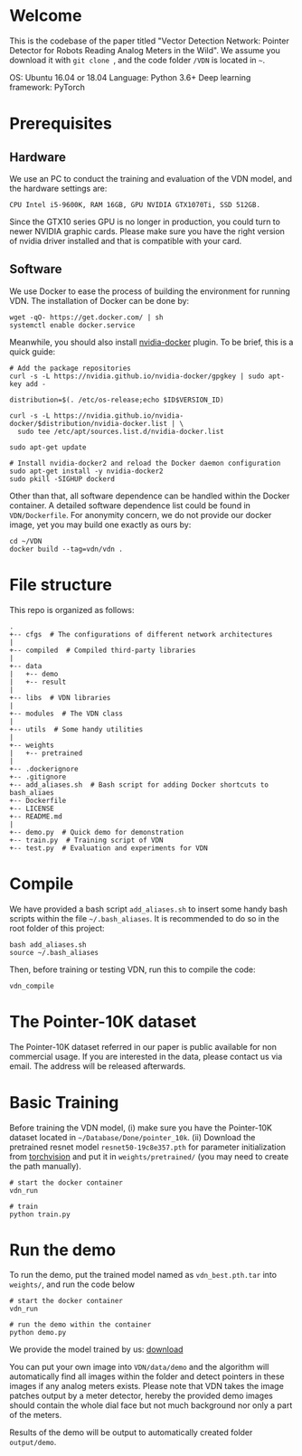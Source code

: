 # Welcome

This is the codebase of the paper titled "Vector Detection Network: Pointer Detector for Robots Reading Analog Meters in the Wild".
We assume you download it with `git clone `, and the code folder `/VDN` is located in `~`.

OS: Ubuntu 16.04 or 18.04
Language: Python 3.6+
Deep learning framework: PyTorch

# Prerequisites

## Hardware

We use an PC to conduct the training and evaluation of the VDN model, and the hardware settings are:

`CPU Intel i5-9600K, RAM 16GB, GPU NVIDIA GTX1070Ti, SSD 512GB.`

Since the GTX10 series GPU is no longer in production, you could turn to newer NVIDIA graphic cards.
Please make sure you have the right version of nvidia driver installed and that is compatible with your card.

## Software

We use Docker to ease the process of building the environment for running VDN. The installation of Docker can be done by:

```
wget -qO- https://get.docker.com/ | sh
systemctl enable docker.service
```

Meanwhile, you should also install [nvidia-docker][nv] plugin. To be brief, this is a quick guide:

```
# Add the package repositories
curl -s -L https://nvidia.github.io/nvidia-docker/gpgkey | sudo apt-key add -

distribution=$(. /etc/os-release;echo $ID$VERSION_ID)

curl -s -L https://nvidia.github.io/nvidia-docker/$distribution/nvidia-docker.list | \
  sudo tee /etc/apt/sources.list.d/nvidia-docker.list

sudo apt-get update

# Install nvidia-docker2 and reload the Docker daemon configuration
sudo apt-get install -y nvidia-docker2
sudo pkill -SIGHUP dockerd
```

Other than that, all software dependence can be handled within the Docker container.
A detailed software dependence list could be found in `VDN/Dockerfile`.
For anonymity concern, we do not provide our docker image, yet you may build one exactly as ours by:

```
cd ~/VDN
docker build --tag=vdn/vdn .
```

# File structure

This repo is organized as follows:

```
.
+-- cfgs  # The configurations of different network architectures
|
+-- compiled  # Compiled third-party libraries
|
+-- data
|   +-- demo
|   +-- result
|
+-- libs  # VDN libraries
|
+-- modules  # The VDN class
|
+-- utils  # Some handy utilities
|
+-- weights
|   +-- pretrained
|
+-- .dockerignore
+-- .gitignore
+-- add_aliases.sh  # Bash script for adding Docker shortcuts to bash_aliaes
+-- Dockerfile
+-- LICENSE
+-- README.md
|
+-- demo.py  # Quick demo for demonstration
+-- train.py  # Training script of VDN
+-- test.py  # Evaluation and experiments for VDN

```

# Compile

We have provided a bash script `add_aliases.sh`  to insert some handy bash scripts within the file `~/.bash_aliases`.
It is recommended to do so in the root folder of this project:

```
bash add_aliases.sh
source ~/.bash_aliases
```

Then, before training or testing VDN, run this to compile the code:

```
vdn_compile
```

# The Pointer-10K dataset

The Pointer-10K dataset referred in our paper is public available for non commercial usage. If you are interested 
in the data, please contact us via email. The address will be released afterwards. 


# Basic Training

Before training the VDN model, (i) make sure you have the Pointer-10K dataset located in `~/Database/Done/pointer_10k`.
(ii) Download the pretrained resnet model `resnet50-19c8e357.pth` for parameter initialization from 
[torchvision](https://download.pytorch.org/models/resnet50-19c8e357.pth)
and put it in `weights/pretrained/` (you may need to create the path manually). 

```
# start the docker container
vdn_run

# train 
python train.py
```

# Run the demo

To run the demo, put the trained model named as `vdn_best.pth.tar` into `weights/`, and
run the code below

```
# start the docker container
vdn_run

# run the demo within the container
python demo.py
```

We provide the model trained by us: [download]()

You can put your own image into `VDN/data/demo` and the algorithm will automatically find all images within the folder
and detect pointers in these images if any analog meters exists. Please note that VDN takes the image patches output
by a meter detector, hereby the provided demo images should contain the whole dial face but not much background nor 
only a part of the meters.
 
Results of the demo will be output to automatically created folder `output/demo`.


   [nv]: <https://github.com/NVIDIA/nvidia-docker>